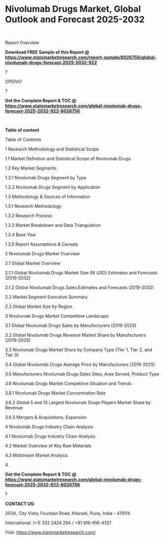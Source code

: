 <h1>Nivolumab Drugs Market, Global Outlook and Forecast 2025-2032</h1><br/><p>Report Overview</p>
 
 
 
 <div><b>Download FREE Sample of this Report @ <a href="https://www.statsmarketresearch.com/download-free-sample/8026756/global-nivolumab-drugs-forecast-2025-2032-922">https://www.statsmarketresearch.com/report-sample/8026756/global-nivolumab-drugs-forecast-2025-2032-922</a></b></div>
 
 
 
 <p>? </p>
 
 
 
 <p>OPDIVO</p>
 
 
 
 <p>? </p>
 
 
 
 <div><b>Get the Complete Report & TOC @ <a href="https://www.statsmarketresearch.com/global-nivolumab-drugs-forecast-2025-2032-922-8026756">https://www.statsmarketresearch.com/global-nivolumab-drugs-forecast-2025-2032-922-8026756</a></b></div>
 
 
 
 <p><br />
 
 <b>Table of content</b></p>
 
 
 
 <p>Table of Contents<br />
 
 1 Research Methodology and Statistical Scope<br />
 
 1.1 Market Definition and Statistical Scope of Nivolumab Drugs<br />
 
 1.2 Key Market Segments<br />
 
 1.2.1 Nivolumab Drugs Segment by Type<br />
 
 1.2.2 Nivolumab Drugs Segment by Application<br />
 
 1.3 Methodology & Sources of Information<br />
 
 1.3.1 Research Methodology<br />
 
 1.3.2 Research Process<br />
 
 1.3.3 Market Breakdown and Data Triangulation<br />
 
 1.3.4 Base Year<br />
 
 1.3.5 Report Assumptions & Caveats<br />
 
 2 Nivolumab Drugs Market Overview<br />
 
 2.1 Global Market Overview<br />
 
 2.1.1 Global Nivolumab Drugs Market Size (M USD) Estimates and Forecasts (2019-2032)<br />
 
 2.1.2 Global Nivolumab Drugs Sales Estimates and Forecasts (2019-2032)<br />
 
 2.2 Market Segment Executive Summary<br />
 
 2.3 Global Market Size by Region<br />
 
 3 Nivolumab Drugs Market Competitive Landscape<br />
 
 3.1 Global Nivolumab Drugs Sales by Manufacturers (2019-2025)<br />
 
 3.2 Global Nivolumab Drugs Revenue Market Share by Manufacturers (2019-2025)<br />
 
 3.3 Nivolumab Drugs Market Share by Company Type (Tier 1, Tier 2, and Tier 3)<br />
 
 3.4 Global Nivolumab Drugs Average Price by Manufacturers (2019-2025)<br />
 
 3.5 Manufacturers Nivolumab Drugs Sales Sites, Area Served, Product Type<br />
 
 3.6 Nivolumab Drugs Market Competitive Situation and Trends<br />
 
 3.6.1 Nivolumab Drugs Market Concentration Rate<br />
 
 3.6.2 Global 5 and 10 Largest Nivolumab Drugs Players Market Share by Revenue<br />
 
 3.6.3 Mergers & Acquisitions, Expansion<br />
 
 4 Nivolumab Drugs Industry Chain Analysis<br />
 
 4.1 Nivolumab Drugs Industry Chain Analysis<br />
 
 4.2 Market Overview of Key Raw Materials<br />
 
 4.3 Midstream Market Analysis<br />
 
 4.</p>
 
 
 
 <div><b>Get the Complete Report & TOC @ <a href="https://www.statsmarketresearch.com/global-nivolumab-drugs-forecast-2025-2032-922-8026756">https://www.statsmarketresearch.com/global-nivolumab-drugs-forecast-2025-2032-922-8026756</a></b></div>
 
 
 
 <p>? </p>
 
 
 
 <p><b>CONTACT US:</b><br />
 
 203A, City Vista, Fountain Road, Kharadi, Pune, India - 411014<br />
 
 International: (+1) 332 2424 294 / +91 916-916-4321<br />
 
 Visit: <a href="https://www.statsmarketresearch.com/">https://www.statsmarketresearch.com/</a></p>